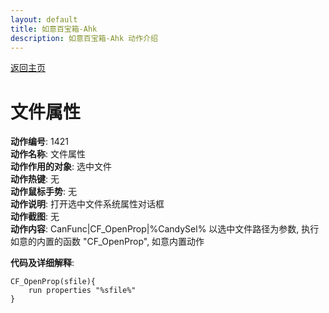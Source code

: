 ```yaml
---
layout: default
title: 如意百宝箱-Ahk
description: 如意百宝箱-Ahk 动作介绍
---
```

<link rel="stylesheet" href="../actions/css/atom-one-light.min.css">
<script src="../actions/js/highlight.min.js"></script>
<script>hljs.highlightAll();</script>

[返回主页](../index.md)

# [](#header-2) 文件属性

**动作编号**: 1421  
**动作名称**: 文件属性  
**动作作用的对象**: 选中文件  
**动作热键**: 无  
**动作鼠标手势**: 无  
**动作说明**: 打开选中文件系统属性对话框  
**动作截图**: 无  
**动作内容**: CanFunc|CF_OpenProp|%CandySel% 
以选中文件路径为参数, 执行如意的内置的函数 "CF_OpenProp", 如意内置动作  

**代码及详细解释**:  
```Autohotkey
CF_OpenProp(sfile){
	run properties "%sfile%"
}
```